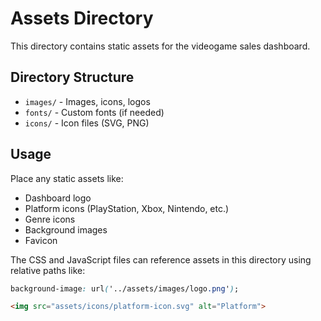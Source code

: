 # Assets Directory

This directory contains static assets for the videogame sales dashboard.

## Directory Structure

- `images/` - Images, icons, logos
- `fonts/` - Custom fonts (if needed)
- `icons/` - Icon files (SVG, PNG)

## Usage

Place any static assets like:
- Dashboard logo
- Platform icons (PlayStation, Xbox, Nintendo, etc.)
- Genre icons
- Background images
- Favicon

The CSS and JavaScript files can reference assets in this directory using relative paths like:
```css
background-image: url('../assets/images/logo.png');
```

```html
<img src="assets/icons/platform-icon.svg" alt="Platform">
```